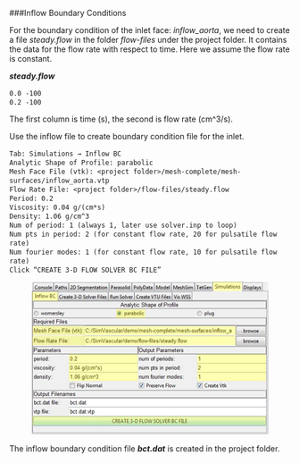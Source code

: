 ###Inflow Boundary Conditions

For the boundary condition of the inlet face: *inflow_aorta*, we need to create a file *steady.flow* in the folder *flow-files* under the project folder. It contains the data for the flow rate with respect to time. Here we assume the flow rate is constant. 

***steady.flow***

	0.0 -100
	0.2 -100

The first column is time (s), the second is flow rate (cm^3/s).

Use the inflow file to create boundary condition file for the inlet.

	Tab: Simulations → Inflow BC
	Analytic Shape of Profile: parabolic
	Mesh Face File (vtk): <project folder>/mesh-complete/mesh-surfaces/inflow_aorta.vtp
	Flow Rate File: <project folder>/flow-files/steady.flow
	Period: 0.2 
	Viscosity: 0.04 g/(cm*s)
	Density: 1.06 g/cm^3
	Num of period: 1 (always 1, later use solver.inp to loop)
	Num pts in period: 2 (for constant flow rate, 20 for pulsatile flow rate)
	Num fourier modes: 1 (for constant flow rate, 10 for pulsatile flow rate)
	Click “CREATE 3-D FLOW SOLVER BC FILE” 

<figure>
  <img class="svImg svImgLg"  src="archives/sv2/userguide/imgs/simulation/inflowbc.jpg"> 
  <figcaption class="svCaption" ></figcaption>
</figure>

The inflow boundary condition file ***bct.dat*** is created in the project folder. 